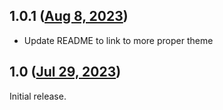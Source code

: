 ## 1.0.1 ([Aug 8, 2023](https://github.com/ramensoftware/windhawk-mods/blob/f960450eb653d48c9ab3177e706b93b59a4e8394/mods/win7-alttab-loader.wh.cpp))

* Update README to link to more proper theme
## 1.0 ([Jul 29, 2023](https://github.com/ramensoftware/windhawk-mods/blob/5f590e1d63e94d5c7a371e0fb0a9374e757531e7/mods/win7-alttab-loader.wh.cpp))

Initial release.
